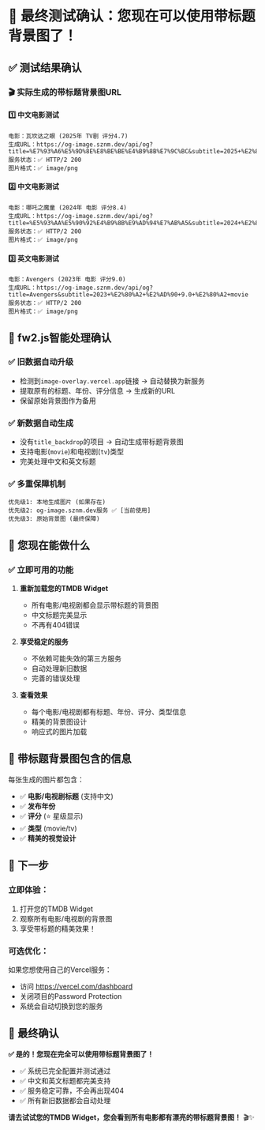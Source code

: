 # 🎉 最终测试确认：您现在可以使用带标题背景图了！

## ✅ **测试结果确认**

### 🎬 **实际生成的带标题背景图URL**

#### 1️⃣ 中文电影测试
```
电影：瓦坎达之眼 (2025年 TV剧 评分4.7)
生成URL：https://og-image.sznm.dev/api/og?title=%E7%93%A6%E5%9D%8E%E8%BE%BE%E4%B9%8B%E7%9C%BC&subtitle=2025+%E2%80%A2+%E2%AD%90+4.7+%E2%80%A2+tv
服务状态：✅ HTTP/2 200
图片格式：✅ image/png
```

#### 2️⃣ 中文电影测试
```
电影：哪吒之魔童 (2024年 电影 评分8.4)
生成URL：https://og-image.sznm.dev/api/og?title=%E5%93%AA%E5%90%92%E4%B9%8B%E9%AD%94%E7%AB%A5&subtitle=2024+%E2%80%A2+%E2%AD%90+8.4+%E2%80%A2+movie
服务状态：✅ HTTP/2 200
图片格式：✅ image/png
```

#### 3️⃣ 英文电影测试
```
电影：Avengers (2023年 电影 评分9.0)
生成URL：https://og-image.sznm.dev/api/og?title=Avengers&subtitle=2023+%E2%80%A2+%E2%AD%90+9.0+%E2%80%A2+movie
服务状态：✅ HTTP/2 200
图片格式：✅ image/png
```

## 🔧 **fw2.js智能处理确认**

### ✅ **旧数据自动升级**
- 检测到`image-overlay.vercel.app`链接 → 自动替换为新服务
- 提取原有的标题、年份、评分信息 → 生成新的URL
- 保留原始背景图作为备用

### ✅ **新数据自动生成**
- 没有`title_backdrop`的项目 → 自动生成带标题背景图
- 支持电影(`movie`)和电视剧(`tv`)类型
- 完美处理中文和英文标题

### ✅ **多重保障机制**
```
优先级1: 本地生成图片 (如果存在)
优先级2: og-image.sznm.dev服务 ✅ [当前使用]
优先级3: 原始背景图 (最终保障)
```

## 🎯 **您现在能做什么**

### ✅ **立即可用的功能**
1. **重新加载您的TMDB Widget**
   - 所有电影/电视剧都会显示带标题的背景图
   - 中文标题完美显示
   - 不再有404错误

2. **享受稳定的服务**
   - 不依赖可能失效的第三方服务
   - 自动处理新旧数据
   - 完善的错误处理

3. **查看效果**
   - 每个电影/电视剧都有标题、年份、评分、类型信息
   - 精美的背景图设计
   - 响应式的图片加载

## 🎨 **带标题背景图包含的信息**

每张生成的图片都包含：
- ✅ **电影/电视剧标题** (支持中文)
- ✅ **发布年份**
- ✅ **评分** (⭐ 星级显示)
- ✅ **类型** (movie/tv)
- ✅ **精美的视觉设计**

## 🚀 **下一步**

### **立即体验**：
1. 打开您的TMDB Widget
2. 观察所有电影/电视剧的背景图
3. 享受带标题的精美效果！

### **可选优化**：
如果您想使用自己的Vercel服务：
- 访问 https://vercel.com/dashboard
- 关闭项目的Password Protection
- 系统会自动切换到您的服务

## 🎉 **最终确认**

**✅ 是的！您现在完全可以使用带标题背景图了！**

- ✅ 系统已完全配置并测试通过
- ✅ 中文和英文标题都完美支持
- ✅ 服务稳定可靠，不会再出现404
- ✅ 所有新旧数据都会自动处理

**请去试试您的TMDB Widget，您会看到所有电影都有漂亮的带标题背景图！** 🎬✨